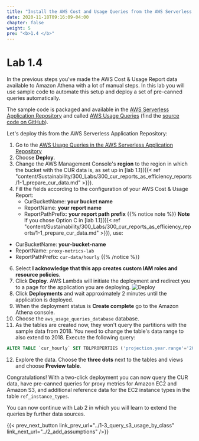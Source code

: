 ```yaml
---
title: "Install the AWS Cost and Usage Queries from the AWS Serverless Application Repository"
date: 2020-11-18T09:16:09-04:00
chapter: false
weight: 5
pre: "<b>1.4 </b>"
---
```


# Lab 1.4

In the previous steps you've made the AWS Cost & Usage Report data available to Amazon Athena with a lot of manual steps.
In this lab you will use sample code to automate this setup and deploy a set of pre-canned queries automatically.

The sample code is packaged and available in the [AWS Serverless Application Repository](https://aws.amazon.com/serverless/serverlessrepo/) and called [AWS Usage Queries](https://serverlessrepo.aws.amazon.com/applications/arn:aws:serverlessrepo:us-east-1:387304072572:applications~aws-usage-queries) (find the [source code on GitHub](https://github.com/aws-samples/aws-usage-queries)).

Let's deploy this from the AWS Serverless Application Repository:

1. Go to the [AWS Usage Queries in the AWS Serverless Application Repository](https://serverlessrepo.aws.amazon.com/applications/arn:aws:serverlessrepo:us-east-1:387304072572:applications~aws-usage-queries)
2. Choose **Deploy**.
3. Change the AWS Management Console's **region** to the region in which the bucket with the CUR data is, as set up in [lab 1.1]({{< ref "content/Sustainability/300_Labs/300_cur_reports_as_efficiency_reports/1-1_prepare_cur_data.md" >}}).
4. Fill the fields according to the configuration of your AWS Cost & Usage Report:
    * CurBucketName: **your bucket name**
    * ReportName: **your report name**
    * ReportPathPrefix: **your report path prefix**
{{% notice note %}}
**Note** If you chose Option C in [lab 1.1]({{< ref "content/Sustainability/300_Labs/300_cur_reports_as_efficiency_reports/1-1_prepare_cur_data.md" >}}), use:
  * CurBucketName: **your-bucket-name**
  * ReportName: `proxy-metrics-lab`
  * ReportPathPrefix: `cur-data/hourly`
{{% /notice %}}
6. Select **I acknowledge that this app creates custom IAM roles and resource policies**.
7. Click **Deploy**. AWS Lambda will initiate the deployment and redirect you to a page for the application you are deploying.
![Deploy](/Sustainability/300_cur_reports_as_efficiency_reports/lab1-4/images/deploy-sar.png)
8. Click **Deployments** and wait approximately 2 minutes until the application is deployed.
9. When the deployment status is **Create complete** go to the Amazon Athena console.
10. Choose the `aws_usage_queries_database` database.
11. As the tables are created now, they won't query the partitions with the sample data from 2018. You need to change the table's data range to also extend to 2018. Execute the following query:
```sql
ALTER TABLE `cur_hourly` SET TBLPROPERTIES ('projection.year.range'='2018,2022')
```
12. Explore the data. Choose the **three dots** next to the tables and views and choose **Preview table**.

Congratulations! With a two-click deployment you can now query the CUR data, have pre-canned queries for proxy metrics for Amazon EC2 and Amazon S3, and additional reference data for the EC2 instance types in the table `ref_instance_types`.

You can now continue with Lab 2 in which you will learn to extend the queries by further data sources.

{{< prev_next_button link_prev_url="../1-3_query_s3_usage_by_class" link_next_url="../2_add_assumptions" />}}
